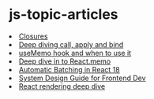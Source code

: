 # js-topic-articles

<li>
  <a href = "https://www.javascripttutorial.net/javascript-closure/#:~:text=In%20JavaScript%2C%20a%20closure%20is,the%20lexical%20scoping%20works%20first.">Closures</a>
</li>
<li>
  <a href = "https://blog.sessionstack.com/how-javascript-works-deep-dive-into-call-apply-and-bind-415f6729c902">Deep diving call, apply and bind</a>
  </li>  
  <li>
  <a href = "https://dev.to/bionicjulia/deeper-dive-into-react-usememo-2nj1">useMemo hook and when to use it</a>
  </li>
  <li>
  <a href = "https://bionicjulia.com/blog/deeper-dive-into-react-memo">Deep dive in to React.memo</a>
  </li>
  
  <li>
  <a href = "https://blog.bitsrc.io/automatic-batching-in-react-18-what-you-should-know-d50141dc096e">Automatic Batching in React 18</a>
  </li>
  
  <li>
  <a href = "https://dev.to/hellonehha/system-design-guide-for-front-end-developers-5fkl">System Design Guide for Frontend Dev</a>
  </li>
  
  
  <li>
  <a href = "https://codesandbox.io/embed/github/kentcdodds/beginners-guide-to-react/tree/codesandbox/18-hook-flow?         fontsize=14&hidenavigation=1&theme=dark">React rendering deep dive</a>
  </li>
  
  
  




